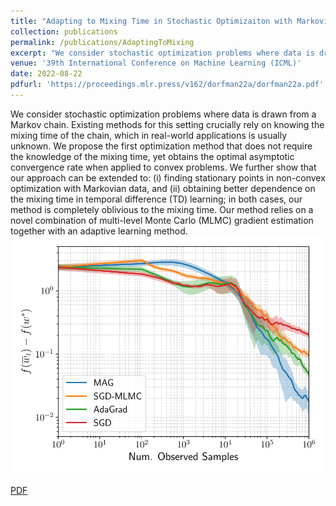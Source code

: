 ```yaml
---
title: "Adapting to Mixing Time in Stochastic Optimizaiton with Markovian Data"
collection: publications
permalink: /publications/AdaptingToMixing
excerpt: "We consider stochastic optimization problems where data is drawn from a Markov chain. Existing methods for this setting crucially rely on knowing the mixing time of the chain, which in real-world applications is usually unknown. We propose the first optimization method that does not require the knowledge of the mixing time, yet obtains the optimal asymptotic convergence rate when applied to convex problems. We further show that our approach can be extended to: (i) finding stationary points in non-convex optimization with Markovian data, and (ii) obtaining better dependence on the mixing time in temporal difference (TD) learning; in both cases, our method is completely oblivious to the mixing time. Our method relies on a novel combination of multi-level Monte Carlo (MLMC) gradient estimation together with an adaptive learning method. <img src='/images/AdaptingToMixing.pdf'>"
venue: '39th International Conference on Machine Learning (ICML)'
date: 2022-08-22
pdfurl: 'https://proceedings.mlr.press/v162/dorfman22a/dorfman22a.pdf'
---  
```

We consider stochastic optimization problems where data is drawn from a Markov chain. Existing methods for this setting crucially rely on knowing the mixing time of the chain, which in real-world applications is usually unknown. We propose the first optimization method that does not require the knowledge of the mixing time, yet obtains the optimal asymptotic convergence rate when applied to convex problems. We further show that our approach can be extended to: (i) finding stationary points in non-convex optimization with Markovian data, and (ii) obtaining better dependence on the mixing time in temporal difference (TD) learning; in both cases, our method is completely oblivious to the mixing time. Our method relies on a novel combination of multi-level Monte Carlo (MLMC) gradient estimation together with an adaptive learning method. <img src='/images/AdaptingToMixing.pdf'> <br> <br>
<a href='https://proceedings.mlr.press/v162/dorfman22a/dorfman22a.pdf'>PDF</a>
